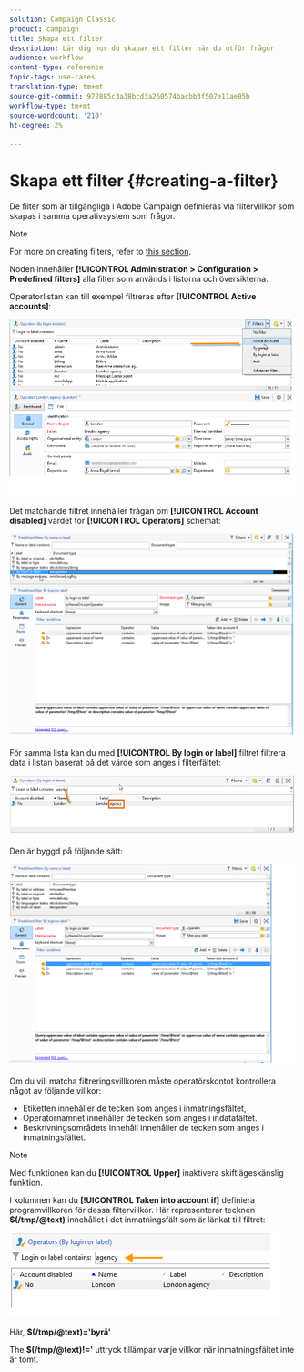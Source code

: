 ```yaml
---
solution: Campaign Classic
product: campaign
title: Skapa ett filter
description: Lär dig hur du skapar ett filter när du utför frågor
audience: workflow
content-type: reference
topic-tags: use-cases
translation-type: tm+mt
source-git-commit: 972885c3a38bcd3a260574bacbb3f507e11ae05b
workflow-type: tm+mt
source-wordcount: '210'
ht-degree: 2%

---
```



# Skapa ett filter {#creating-a-filter}

De filter som är tillgängliga i Adobe Campaign definieras via filtervillkor som skapas i samma operativsystem som frågor.

>[!NOTE]
>
>For more on creating filters, refer to [this section](../../platform/using/filtering-options.md).

Noden innehåller **[!UICONTROL Administration > Configuration > Predefined filters]** alla filter som används i listorna och översikterna.

Operatorlistan kan till exempel filtreras efter **[!UICONTROL Active accounts]**:

![](assets/query_editor_filter_sample_1.png)

Det matchande filtret innehåller frågan om **[!UICONTROL Account disabled]** värdet för **[!UICONTROL Operators]** schemat:

![](assets/query_editor_filter_sample_2.png)

För samma lista kan du med **[!UICONTROL By login or label]** filtret filtrera data i listan baserat på det värde som anges i filterfältet:

![](assets/query_editor_filter_sample_3.png)

Den är byggd på följande sätt:

![](assets/query_editor_filter_sample_4.png)

Om du vill matcha filtreringsvillkoren måste operatörskontot kontrollera något av följande villkor:

* Etiketten innehåller de tecken som anges i inmatningsfältet,
* Operatornamnet innehåller de tecken som anges i indatafältet.
* Beskrivningsområdets innehåll innehåller de tecken som anges i inmatningsfältet.

>[!NOTE]
>
>Med funktionen kan du **[!UICONTROL Upper]** inaktivera skiftlägeskänslig funktion.

I kolumnen kan du **[!UICONTROL Taken into account if]** definiera programvillkoren för dessa filtervillkor. Här representerar tecknen **$(/tmp/@text)** innehållet i det inmatningsfält som är länkat till filtret:

![](assets/query_editor_filter_sample_5.png)

Här, **$(/tmp/@text)=&#39;byrå&#39;**

The **$(/tmp/@text)!=&#39;** uttryck tillämpar varje villkor när inmatningsfältet inte är tomt.
